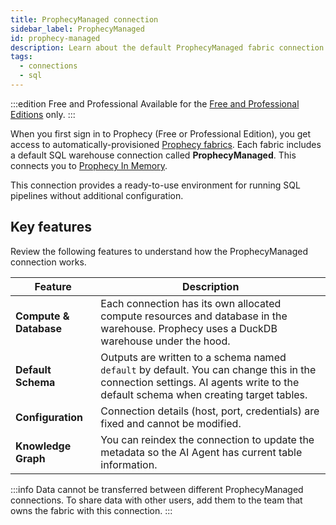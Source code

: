 ```yaml
---
title: ProphecyManaged connection
sidebar_label: ProphecyManaged
id: prophecy-managed
description: Learn about the default ProphecyManaged fabric connection
tags:
  - connections
  - sql
---
```


:::edition Free and Professional
Available for the [Free and Professional Editions](/getting-started/editions/) only.
:::

When you first sign in to Prophecy (Free or Professional Edition), you get access to automatically-provisioned [Prophecy fabrics](docs/administration/fabrics/prophecy-fabrics/prophecy-fabrics.md). Each fabric includes a default SQL warehouse connection called **ProphecyManaged**. This connects you to [Prophecy In Memory](docs/administration/fabrics/prophecy-fabrics/prophecy-fabrics.md).

This connection provides a ready-to-use environment for running SQL pipelines without additional configuration.

## Key features

Review the following features to understand how the ProphecyManaged connection works.

| Feature                | Description                                                                                                                                                                    |
| ---------------------- | ------------------------------------------------------------------------------------------------------------------------------------------------------------------------------ |
| **Compute & Database** | Each connection has its own allocated compute resources and database in the warehouse. Prophecy uses a DuckDB warehouse under the hood.                                        |
| **Default Schema**     | Outputs are written to a schema named `default` by default. You can change this in the connection settings. AI agents write to the default schema when creating target tables. |
| **Configuration**      | Connection details (host, port, credentials) are fixed and cannot be modified.                                                                                                 |
| **Knowledge Graph**    | You can reindex the connection to update the metadata so the AI Agent has current table information.                                                                           |

:::info
Data cannot be transferred between different ProphecyManaged connections. To share data with other users, add them to the team that owns the fabric with this connection.
:::
